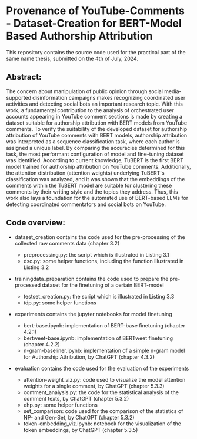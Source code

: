 # Provenance of YouTube-Comments - Dataset-Creation for BERT-Model Based Authorship Attribution

This repository contains the source code used for the practical part of the same name thesis, submitted on the 4th of July, 2024.

## Abstract:
The concern about manipulation of public opinion through social media-supported disinformation campaigns makes recognizing coordinated user activities and detecting social bots an important research topic. With this work, a fundamental contribution to the analysis of orchestrated user accounts appearing in YouTube comment sections is made by creating a dataset suitable for authorship attribution with BERT models from YouTube comments. To verify the suitability of the developed dataset for authorship attribution of YouTube comments with BERT models, authorship attribution was interpreted as a sequence classification task, where each author is assigned a unique label. By comparing the accuracies determined for this task, the most performant configuration of model and fine-tuning dataset was identified. According to current knowledge, TuBERT is the first BERT model trained for authorship attribution on YouTube comments. Additionally, the attention distribution (attention weights) underlying TuBERT's classification was analyzed, and it was shown that the embeddings of the comments within the TuBERT model are suitable for clustering these comments by their writing style and the topics they address. Thus, this work also lays a foundation for the automated use of BERT-based LLMs for detecting coordinated commentators and social bots on YouTube.

## Code overview:
- dataset_creation contains the code used for the pre-processing of the collected raw comments data (chapter 3.2)
    - preprocessing.py: the script which is illustrated in Listing 3.1
    - dsc.py: some helper functions, including the function illustrated in Listing 3.2
      
- trainingdata_preparation contains the code used to prepare the pre-processed dataset for the finetuning of a certain BERT-model
    - testset_creation.py: the script which is illustrated in Listing 3.3
    - tdp.py: some helper functions
      
- experiments contains the jupyter notebooks for model finetuning
    - bert-base.ipynb: implementation of BERT-base finetuning (chapter 4.2.1)
    - bertweet-base.ipynb: implementation of BERTweet finetuning (chapter 4.2.2)
    - n-gram-baseliner.ipynb: implementation of a simple n-gram model for Authorship Attribution, by ChatGPT (chapter 4.3.2)
      
- evaluation contains the code used for the evaluation of the experiments
    - attention-weight_viz.py: code used to visualize the model attention weights for a single comment, by ChatGPT (chapter 5.3.3)
    - comment_analysis.py: the code for the statistical analysis of the comment texts, by ChatGPT (chapter 5.3.2)
    - ehp.py: some helper functions
    - set_comparison: code used for the comparison of the statistics of NP- and Gen-Set, by ChatGPT (chapter 5.3.2)
    - token-embedding_viz.ipynb: notebook for the visualization of the token embeddings, by ChatGPT (chapter 5.3.5)

